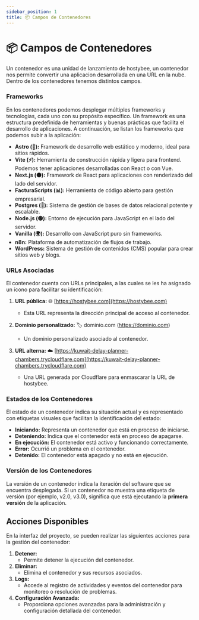 ```yaml
---
sidebar_position: 1
title: 📦 Campos de Contenedores
---
```


# 📦 Campos de Contenedores

Un contenedor es una unidad de lanzamiento de hostybee, un contenedor nos permite convertir una aplicacion desarrollada en una URL en la nube. Dentro de los contenedores tenemos distintos campos.

### Frameworks

En los contenedores podemos desplegar múltiples frameworks y tecnologías, cada uno con su propósito específico. Un framework es una estructura predefinida de herramientas y buenas prácticas que facilita el desarrollo de aplicaciones. A continuación, se listan los frameworks que podemos subir a la aplicación:

- **Astro (🚀):** Framework de desarrollo web estático y moderno, ideal para sitios rápidos.
- **Vite (⚡):** Herramienta de construcción rápida y ligera para frontend. Podemos tener aplicaciones desarrolladas con React o con Vue.
- **Next.js (⚫):** Framework de React para aplicaciones con renderizado del lado del servidor.
- **FacturaScripts (📊):** Herramienta de código abierto para gestión empresarial.
- **Postgres (🐘):** Sistema de gestión de bases de datos relacional potente y escalable.
- **Node.js (🟢):** Entorno de ejecución para JavaScript en el lado del servidor.
- **Vanilla (🌍):** Desarrollo con JavaScript puro sin frameworks.
- **n8n:** Plataforma de automatización de flujos de trabajo.
- **WordPress:** Sistema de gestión de contenidos (CMS) popular para crear sitios web y blogs.

### URLs Asociadas

El contenedor cuenta con URLs principales, a las cuales se les ha asignado un ícono para facilitar su identificación:

1. **URL pública:** 🌐 [https://hostybee.com](https://hostybee.com)

   - Esta URL representa la dirección principal de acceso al contenedor.

2. **Dominio personalizado:** 🏷️ dominio.com (https://dominio.com)

   - Un dominio personalizado asociado al contenedor.

3. **URL alterna:** ☁️ [https://kuwait-delay-planner-chambers.trycloudflare.com](https://kuwait-delay-planner-chambers.trycloudflare.com)

   - Una URL generada por Cloudflare para enmascarar la URL de hostybee.

### Estados de los Contenedores

El estado de un contenedor indica su situación actual y es representado con etiquetas visuales que facilitan la identificación del estado:

- **Iniciando:** Representa un contenedor que está en proceso de iniciarse.
- **Deteniendo:** Indica que el contenedor está en proceso de apagarse.
- **En ejecución:** El contenedor está activo y funcionando correctamente.
- **Error:** Ocurrió un problema en el contenedor.
- **Detenido:** El contenedor está apagado y no está en ejecución.

### Versión de los Contenedores

La versión de un contenedor indica la iteración del software que se encuentra desplegada. Si un contenedor no muestra una etiqueta de versión (por ejemplo, v2.0, v3.0), significa que está ejecutando la **primera versión** de la aplicación.

## Acciones Disponibles

En la interfaz del proyecto, se pueden realizar las siguientes acciones para la gestión del contenedor:

1. **Detener:**
   - Permite detener la ejecución del contenedor.
2. **Eliminar:**
   - Elimina el contenedor y sus recursos asociados.
3. **Logs:**
   - Accede al registro de actividades y eventos del contenedor para monitoreo o resolución de problemas.
4. **Configuración Avanzada:**
   - Proporciona opciones avanzadas para la administración y configuración detallada del contenedor.
